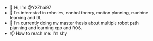 - 👋 Hi, I’m @YXZhai97
- 👀 I’m interested in robotics, control theory, motion planning, machine learning and DL 
- 🌱 I’m currently doing my master thesis about multiple robot path planning and learning cpp and ROS. 
- 📫 How to reach me: I'm shy 

<!---
YXZhai97/YXZhai97 is a ✨ special ✨ repository because its `README.md` (this file) appears on your GitHub profile.
You can click the Preview link to take a look at your changes.
--->
